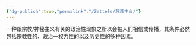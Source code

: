 ```yaml
---
{"dg-publish":true,"permalink":"/Zettels/苏菲主义/"}
---
```



一种跟宗教/神秘主义有关的政治性现象之所以会被人们相信或传播，其条件必然包括宗教性的、政治—权力性的以及历史性的多种因素。

